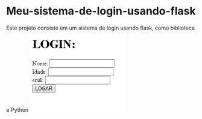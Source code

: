 # Meu-sistema-de-login-usando-flask
Este projeto consiste em um sistema de login usando flask, como biblioteca e Python
![](https://github.com/M4r1nh0/Meu-sistema-de-login-usando-flask/blob/master/login.html.png?raw=true)


